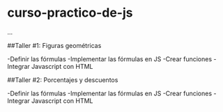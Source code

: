 # curso-practico-de-js

...

##Taller #1: Figuras geométricas

-Definir las fórmulas
-Implementar las fórmulas en JS
-Crear funciones
-Integrar Javascript con HTML


##Taller #2: Porcentajes y descuentos

-Definir las fórmulas
-Implementar las fórmulas en JS
-Crear funciones
-Integrar Javascript con HTML
